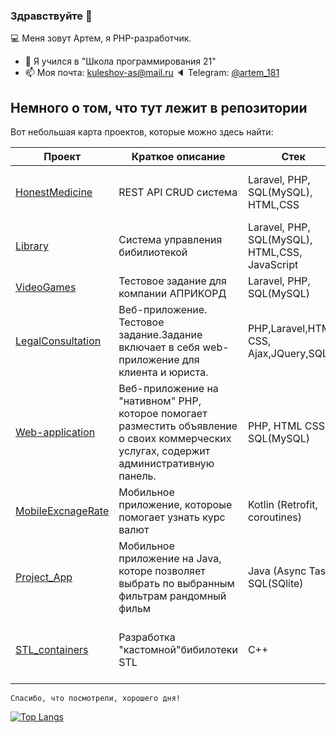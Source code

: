 ### Здравствуйте 👋
💻 Меня зовут Артем, я PHP-разработчик.
- 🔭 Я учился в "Школа программирования 21"
- 📫 Моя почта: kuleshov-as@mail.ru
🔈 Telegram: [@artem_181](https://t.me/artem_181)
## Немного о том, что тут лежит в репозитории

Вот небольшая карта проектов, которые можно здесь найти:

Проект | Краткое описание | Стек | Комментарий
--------|-----------------|------|-------
[HonestMedicine](https://github.com/levifeyd/HonestMedicine) | REST API CRUD система | Laravel, PHP, SQL(MySQL), HTML,CSS| REST API CRUD для компонентов "Items"с web-интерфейсом(Bootstrap).Подробное описание в Readme файле.
[Library](https://github.com/levifeyd/Library) | Система управления бибилиотекой| Laravel, PHP, SQL(MySQL), HTML,CSS, JavaScript| Система управления бибилиотекой. CRUD для книг, категорий книг, сотрудников.Подробное описание в Readme файле.
[VideoGames](https://github.com/levifeyd/VideoGames) | Тестовое задание для компании АПРИКОРД| Laravel, PHP, SQL(MySQL)| Реализация API сервиса на Laravel
[LegalConsultation](https://github.com/levifeyd/LegalConsultation) |Веб-приложение. Тестовое задание.Задание включает в себя web-приложение для клиента и юриста.| PHP,Laravel,HTML, CSS, Ajax,JQuery,SQL |Подробное описание в Readme.md файле.
[Web-application](https://github.com/levifeyd/Web-application) | Веб-приложение на "нативном" PHP, которое помогает разместить объявление о своих коммерческих услугах, содержит административную панель. | PHP, HTML CSS, SQL(MySQL)| Использовался локальный сервер OpenServer. Подробное описание и скриншоты приложения в Readme.md файле.
[MobileExcnageRate](https://github.com/levifeyd/MobileExcnageRate) | Мобильное приложение, котороые помогает узнать курс валют | Kotlin (Retrofit, coroutines) | Прилоежние подключается к API "Приват Банк", делает запрос на получение данных о курсе валют
[Project_App](https://github.com/levifeyd/Project_App) |Мобильное приложение на Java, которе позволяет выбрать по выбранным фильтрам рандомный фильм| Java (Async Task), SQL(SQlite) | Приложение подключается к API "Кинопоиск" и деалет запрос для получения данных о рандомном фильме по выбранным фильтрам.
[STL_containers](https://github.com/levifeyd/containers) | Разработка "кастомной"бибилотеки STL | С++ | Учебный проект для изуение алгоритмов и структур данных, реализация структур данных Stack(стэк), Queue(очередь), List, Map, Set, MultiSet,Vector.

`Спасибо, что посмотрели, хорошего дня!`


[![Top Langs](https://github-readme-stats.vercel.app/api/top-langs/?username=levifeyd)](https://github.com/anuraghazra/github-readme-stats)



<!--
**levifeyd/levifeyd** is a ✨ _special_ ✨ repository because its `README.md` (this file) appears on your GitHub profile.

